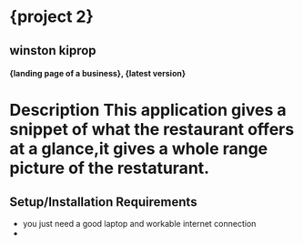 # {project 2}
## winston kiprop
#### {landing page of a business}, {latest version}
# Description This application gives a snippet of what the restaurant offers at a glance,it gives a whole range picture of the restaturant.
## Setup/Installation Requirements
* you just need a good laptop and workable internet connection
* 
